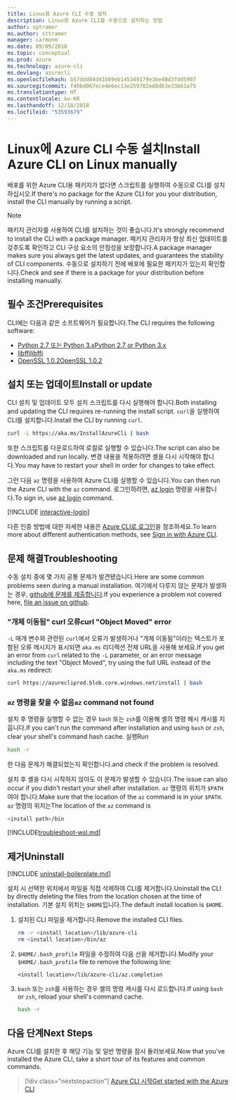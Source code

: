 ```yaml
---
title: Linux용 Azure CLI 수동 설치
description: Linux용 Azure CLI를 수동으로 설치하는 방법
author: sptramer
ms.author: sttramer
manager: carmonm
ms.date: 09/09/2018
ms.topic: conceptual
ms.prod: azure
ms.technology: azure-cli
ms.devlang: azurecli
ms.openlocfilehash: b57ddd04d41b09eb145349179e3be48d3fdd5907
ms.sourcegitcommit: f40bd067ece4e6ec13e259782ed8db3e33b61a75
ms.translationtype: HT
ms.contentlocale: ko-KR
ms.lasthandoff: 12/18/2018
ms.locfileid: "53593679"
---
```

# <a name="install-azure-cli-on-linux-manually"></a><span data-ttu-id="c117d-103">Linux에 Azure CLI 수동 설치</span><span class="sxs-lookup"><span data-stu-id="c117d-103">Install Azure CLI on Linux manually</span></span>

<span data-ttu-id="c117d-104">배포를 위한 Azure CLI용 패키지가 없다면 스크립트를 실행하여 수동으로 CLI를 설치하십시오.</span><span class="sxs-lookup"><span data-stu-id="c117d-104">If there's no package for the Azure CLI for you your distribution, install the CLI manually by running a script.</span></span>

> [!NOTE]
> <span data-ttu-id="c117d-105">패키지 관리자를 사용하여 CLI를 설치하는 것이 좋습니다.</span><span class="sxs-lookup"><span data-stu-id="c117d-105">It's strongly recommend to install the CLI with a package manager.</span></span> <span data-ttu-id="c117d-106">패키지 관리자가 항상 최신 업데이트를 갖추도록 확인하고 CLI 구성 요소의 안정성을 보장합니다.</span><span class="sxs-lookup"><span data-stu-id="c117d-106">A package manager makes sure you always get the latest updates, and guarantees the stability of CLI components.</span></span> <span data-ttu-id="c117d-107">수동으로 설치하기 전에 배포에 필요한 패키지가 있는지 확인합니다.</span><span class="sxs-lookup"><span data-stu-id="c117d-107">Check and see if there is a package for your distribution before installing manually.</span></span>

## <a name="prerequisites"></a><span data-ttu-id="c117d-108">필수 조건</span><span class="sxs-lookup"><span data-stu-id="c117d-108">Prerequisites</span></span>

<span data-ttu-id="c117d-109">CLI에는 다음과 같은 소프트웨어가 필요합니다.</span><span class="sxs-lookup"><span data-stu-id="c117d-109">The CLI requires the following software:</span></span>

* [<span data-ttu-id="c117d-110">Python 2.7 또는 Python 3.x</span><span class="sxs-lookup"><span data-stu-id="c117d-110">Python 2.7 or Python 3.x</span></span>](https://www.python.org/downloads/)
* [<span data-ttu-id="c117d-111">libffi</span><span class="sxs-lookup"><span data-stu-id="c117d-111">libffi</span></span>](https://sourceware.org/libffi/)
* [<span data-ttu-id="c117d-112">OpenSSL 1.0.2</span><span class="sxs-lookup"><span data-stu-id="c117d-112">OpenSSL 1.0.2</span></span>](https://www.openssl.org/source/)

## <a name="install-or-update"></a><span data-ttu-id="c117d-113">설치 또는 업데이트</span><span class="sxs-lookup"><span data-stu-id="c117d-113">Install or update</span></span>

<span data-ttu-id="c117d-114">CLI 설치 및 업데이트 모두 설치 스크립트를 다시 실행해야 합니다.</span><span class="sxs-lookup"><span data-stu-id="c117d-114">Both installing and updating the CLI requires re-running the install script.</span></span> <span data-ttu-id="c117d-115">`curl`을 실행하여 CLI를 설치합니다.</span><span class="sxs-lookup"><span data-stu-id="c117d-115">Install the CLI by running `curl`.</span></span>

```bash
curl -L https://aka.ms/InstallAzureCli | bash
```

<span data-ttu-id="c117d-116">또한 스크립트를 다운로드하여 로컬로 실행할 수 있습니다.</span><span class="sxs-lookup"><span data-stu-id="c117d-116">The script can also be downloaded and run locally.</span></span> <span data-ttu-id="c117d-117">변경 내용을 적용하려면 셸을 다시 시작해야 합니다.</span><span class="sxs-lookup"><span data-stu-id="c117d-117">You may have to restart your shell in order for changes to take effect.</span></span>

<span data-ttu-id="c117d-118">그런 다음 `az` 명령을 사용하여 Azure CLI를 실행할 수 있습니다.</span><span class="sxs-lookup"><span data-stu-id="c117d-118">You can then run the Azure CLI with the `az` command.</span></span> <span data-ttu-id="c117d-119">로그인하려면, [az login](/cli/azure/reference-index#az-login) 명령을 사용합니다.</span><span class="sxs-lookup"><span data-stu-id="c117d-119">To sign in, use [az login](/cli/azure/reference-index#az-login) command.</span></span>

[!INCLUDE [interactive-login](includes/interactive-login.md)]

<span data-ttu-id="c117d-120">다른 인증 방법에 대한 자세한 내용은 [Azure CLI로 로그인](authenticate-azure-cli.md)을 참조하세요.</span><span class="sxs-lookup"><span data-stu-id="c117d-120">To learn more about different authentication methods, see [Sign in with Azure CLI](authenticate-azure-cli.md).</span></span>

## <a name="troubleshooting"></a><span data-ttu-id="c117d-121">문제 해결</span><span class="sxs-lookup"><span data-stu-id="c117d-121">Troubleshooting</span></span>

<span data-ttu-id="c117d-122">수동 설치 중에 몇 가지 공통 문제가 발견됐습니다.</span><span class="sxs-lookup"><span data-stu-id="c117d-122">Here are some common problems seen during a manual installation.</span></span> <span data-ttu-id="c117d-123">여기에서 다루지 않는 문제가 발생하는 경우, [github에 문제를 제출합니다](https://github.com/Azure/azure-cli/issues).</span><span class="sxs-lookup"><span data-stu-id="c117d-123">If you experience a problem not covered here, [file an issue on github](https://github.com/Azure/azure-cli/issues).</span></span>

### <a name="curl-object-moved-error"></a><span data-ttu-id="c117d-124">"개체 이동됨" curl 오류</span><span class="sxs-lookup"><span data-stu-id="c117d-124">curl "Object Moved" error</span></span>

<span data-ttu-id="c117d-125">`-L` 매개 변수와 관련된 `curl`에서 오류가 발생하거나 "개체 이동됨"이라는 텍스트가 포함된 오류 메시지가 표시되면 `aka.ms` 리디렉션 전체 URL을 사용해 보세요.</span><span class="sxs-lookup"><span data-stu-id="c117d-125">If you get an error from `curl` related to the `-L` parameter, or an error message including the text "Object Moved", try using the full URL instead of the `aka.ms` redirect:</span></span>

```bash
curl https://azurecliprod.blob.core.windows.net/install | bash
```

### <a name="az-command-not-found"></a><span data-ttu-id="c117d-126">`az` 명령을 찾을 수 없음</span><span class="sxs-lookup"><span data-stu-id="c117d-126">`az` command not found</span></span>

<span data-ttu-id="c117d-127">설치 후 명령을 실행할 수 없는 경우 `bash` 또는 `zsh`를 이용해 셸의 명령 해시 캐시를 지웁니다.</span><span class="sxs-lookup"><span data-stu-id="c117d-127">If you can't run the command after installation and using `bash` or `zsh`, clear your shell's command hash cache.</span></span> <span data-ttu-id="c117d-128">실행</span><span class="sxs-lookup"><span data-stu-id="c117d-128">Run</span></span>

```bash
hash -r
```

<span data-ttu-id="c117d-129">한 다음 문제가 해결되었는지 확인합니다.</span><span class="sxs-lookup"><span data-stu-id="c117d-129">and check if the problem is resolved.</span></span>

<span data-ttu-id="c117d-130">설치 후 셸을 다시 시작하지 않아도 이 문제가 발생할 수 있습니다.</span><span class="sxs-lookup"><span data-stu-id="c117d-130">The issue can also occur if you didn't restart your shell after installation.</span></span> <span data-ttu-id="c117d-131">`az` 명령의 위치가 `$PATH`여야 합니다.</span><span class="sxs-lookup"><span data-stu-id="c117d-131">Make sure that the location of the `az` command is in your `$PATH`.</span></span> <span data-ttu-id="c117d-132">`az` 명령의 위치는</span><span class="sxs-lookup"><span data-stu-id="c117d-132">The location of the `az` command is</span></span>

```bash
<install path>/bin
```

[!INCLUDE[troubleshoot-wsl.md](includes/troubleshoot-wsl.md)]

## <a name="uninstall"></a><span data-ttu-id="c117d-133">제거</span><span class="sxs-lookup"><span data-stu-id="c117d-133">Uninstall</span></span>

[!INCLUDE [uninstall-boilerplate.md](includes/uninstall-boilerplate.md)]

<span data-ttu-id="c117d-134">설치 시 선택한 위치에서 파일을 직접 삭제하여 CLI를 제거합니다.</span><span class="sxs-lookup"><span data-stu-id="c117d-134">Uninstall the CLI by directly deleting the files from the location chosen at the time of installation.</span></span> <span data-ttu-id="c117d-135">기본 설치 위치는 `$HOME`입니다.</span><span class="sxs-lookup"><span data-stu-id="c117d-135">The default install location is `$HOME`.</span></span>

1. <span data-ttu-id="c117d-136">설치된 CLI 파일을 제거합니다.</span><span class="sxs-lookup"><span data-stu-id="c117d-136">Remove the installed CLI files.</span></span>

   ```bash
   rm -r <install location>/lib/azure-cli
   rm <install location>/bin/az
   ```

2. <span data-ttu-id="c117d-137">`$HOME/.bash_profile` 파일을 수정하여 다음 선을 제거합니다.</span><span class="sxs-lookup"><span data-stu-id="c117d-137">Modify your `$HOME/.bash_profile` file to remove the following line:</span></span>

   ```text
   <install location>/lib/azure-cli/az.completion
   ```

3. <span data-ttu-id="c117d-138">`bash` 또는 `zsh`를 사용하는 경우 셸의 명령 캐시를 다시 로드합니다.</span><span class="sxs-lookup"><span data-stu-id="c117d-138">If using `bash` or `zsh`, reload your shell's command cache.</span></span>

   ```bash
   hash -r
   ```

## <a name="next-steps"></a><span data-ttu-id="c117d-139">다음 단계</span><span class="sxs-lookup"><span data-stu-id="c117d-139">Next Steps</span></span>

<span data-ttu-id="c117d-140">Azure CLI를 설치한 후 해당 기능 및 일반 명령을 잠시 둘러보세요.</span><span class="sxs-lookup"><span data-stu-id="c117d-140">Now that you've installed the Azure CLI, take a short tour of its features and common commands.</span></span>

> [!div class="nextstepaction"]
> [<span data-ttu-id="c117d-141">Azure CLI 시작</span><span class="sxs-lookup"><span data-stu-id="c117d-141">Get started with the Azure CLI</span></span>](get-started-with-azure-cli.md)
